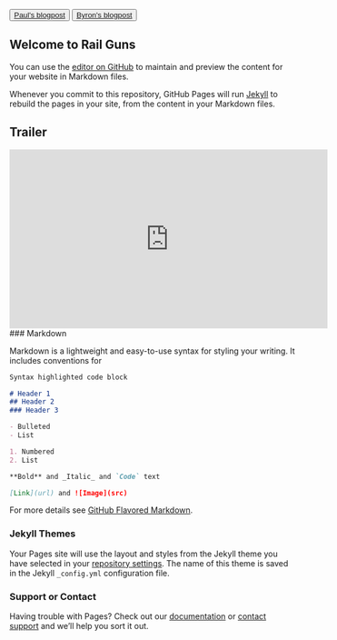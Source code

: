 <button class="button-save large">[Paul's blogpost](https://secondattempt.github.io/Paul.html)</button>  <button class="button-save large">[Byron's blogpost](https://secondattempt.github.io/Byron.html)</button>

## Welcome to Rail Guns

You can use the [editor on GitHub](https://github.com/secondattempt/Railguns.github.io/edit/master/index.md) to maintain and preview the content for your website in Markdown files.

Whenever you commit to this repository, GitHub Pages will run [Jekyll](https://jekyllrb.com/) to rebuild the pages in your site, from the content in your Markdown files.
## Trailer
<iframe width="560" height="315" src="https://www.youtube.com/embed/3iUijgEl8gg" frameborder="0" allow="accelerometer; autoplay; encrypted-media; gyroscope; picture-in-picture" allowfullscreen></iframe>
### Markdown

Markdown is a lightweight and easy-to-use syntax for styling your writing. It includes conventions for

```markdown
Syntax highlighted code block

# Header 1
## Header 2
### Header 3

- Bulleted
- List

1. Numbered
2. List

**Bold** and _Italic_ and `Code` text

[Link](url) and ![Image](src)
```

For more details see [GitHub Flavored Markdown](https://guides.github.com/features/mastering-markdown/).

### Jekyll Themes

Your Pages site will use the layout and styles from the Jekyll theme you have selected in your [repository settings](https://github.com/secondattempt/Railguns.github.io/settings). The name of this theme is saved in the Jekyll `_config.yml` configuration file.

### Support or Contact

Having trouble with Pages? Check out our [documentation](https://help.github.com/categories/github-pages-basics/) or [contact support](https://github.com/contact) and we’ll help you sort it out.
